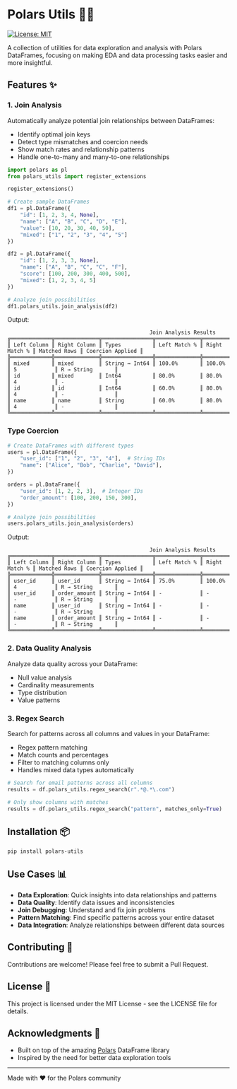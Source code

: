 # Polars Utils 🐻‍❄️

[![License: MIT](https://img.shields.io/badge/License-MIT-yellow.svg)](https://opensource.org/licenses/MIT)

A collection of utilities for data exploration and analysis with Polars DataFrames, focusing on making EDA and data processing tasks easier and more insightful.

## Features ✨

### 1. Join Analysis
Automatically analyze potential join relationships between DataFrames:
- Identify optimal join keys
- Detect type mismatches and coercion needs
- Show match rates and relationship patterns
- Handle one-to-many and many-to-one relationships

```python
import polars as pl
from polars_utils import register_extensions

register_extensions()

# Create sample DataFrames
df1 = pl.DataFrame({
    "id": [1, 2, 3, 4, None],
    "name": ["A", "B", "C", "D", "E"],
    "value": [10, 20, 30, 40, 50],
    "mixed": ["1", "2", "3", "4", "5"]
})

df2 = pl.DataFrame({
    "id": [1, 2, 3, 3, None],
    "name": ["A", "B", "C", "C", "F"],
    "score": [100, 200, 300, 400, 500],
    "mixed": [1, 2, 3, 4, 5]
})

# Analyze join possibilities
df1.polars_utils.join_analysis(df2)
```

Output:
```
                                             Join Analysis Results                                              
╔═════════════╦══════════════╦════════════════╦══════════════╦═══════════════╦══════════════╦══════════════════╗
║ Left Column ║ Right Column ║ Types          ║ Left Match % ║ Right Match % ║ Matched Rows ║ Coercion Applied ║
╠═════════════╬══════════════╬════════════════╬══════════════╬═══════════════╬══════════════╬══════════════════╣
║ mixed       ║ mixed        ║ String ↔ Int64 ║ 100.0%       ║ 100.0%        ║ 5            ║ R → String       ║
║ id          ║ mixed        ║ Int64          ║ 80.0%        ║ 80.0%         ║ 4            ║ -                ║
║ id          ║ id           ║ Int64          ║ 60.0%        ║ 80.0%         ║ 4            ║ -                ║
║ name        ║ name         ║ String         ║ 60.0%        ║ 80.0%         ║ 4            ║ -                ║
╚═════════════╩══════════════╩════════════════╩══════════════╩═══════════════╩══════════════╩══════════════════╝
```


### Type Coercion

```python
# Create DataFrames with different types
users = pl.DataFrame({
    "user_id": ["1", "2", "3", "4"],  # String IDs
    "name": ["Alice", "Bob", "Charlie", "David"],
})

orders = pl.DataFrame({
    "user_id": [1, 2, 2, 3],  # Integer IDs
    "order_amount": [100, 200, 150, 300],
})

# Analyze join possibilities
users.polars_utils.join_analysis(orders)
```

Output:
```
                                             Join Analysis Results                                              
╔═════════════╦══════════════╦════════════════╦══════════════╦═══════════════╦══════════════╦══════════════════╗
║ Left Column ║ Right Column ║ Types          ║ Left Match % ║ Right Match % ║ Matched Rows ║ Coercion Applied ║
╠═════════════╬══════════════╬════════════════╬══════════════╬═══════════════╬══════════════╬══════════════════╣
║ user_id     ║ user_id      ║ String ↔ Int64 ║ 75.0%        ║ 100.0%        ║ 4            ║ R → String       ║
║ user_id     ║ order_amount ║ String ↔ Int64 ║ -            ║ -             ║ -            ║ R → String       ║
║ name        ║ user_id      ║ String ↔ Int64 ║ -            ║ -             ║ -            ║ R → String       ║
║ name        ║ order_amount ║ String ↔ Int64 ║ -            ║ -             ║ -            ║ R → String       ║
╚═════════════╩══════════════╩════════════════╩══════════════╩═══════════════╩══════════════╩══════════════════╝
```


### 2. Data Quality Analysis
Analyze data quality across your DataFrame:
- Null value analysis
- Cardinality measurements
- Type distribution
- Value patterns


### 3. Regex Search
Search for patterns across all columns and values in your DataFrame:
- Regex pattern matching
- Match counts and percentages
- Filter to matching columns only
- Handles mixed data types automatically

```python
# Search for email patterns across all columns
results = df.polars_utils.regex_search(r".*@.*\.com")

# Only show columns with matches
results = df.polars_utils.regex_search("pattern", matches_only=True)
```

## Installation 📦

```bash
pip install polars-utils
```

## Use Cases 📊

- **Data Exploration**: Quick insights into data relationships and patterns
- **Data Quality**: Identify data issues and inconsistencies
- **Join Debugging**: Understand and fix join problems
- **Pattern Matching**: Find specific patterns across your entire dataset
- **Data Integration**: Analyze relationships between different data sources

## Contributing 🤝

Contributions are welcome! Please feel free to submit a Pull Request.

## License 📄

This project is licensed under the MIT License - see the LICENSE file for details.

## Acknowledgments 🙏

- Built on top of the amazing [Polars](https://github.com/pola-rs/polars) DataFrame library
- Inspired by the need for better data exploration tools

---
Made with ❤️ for the Polars community
